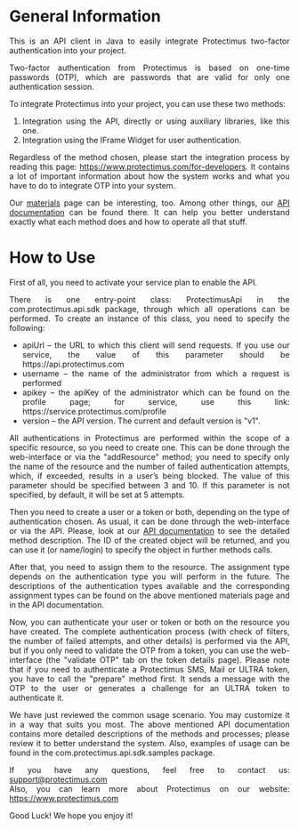 General Information
===========================
<div style="text-align: justify;">
This is an API client in Java to easily integrate Protectimus two-factor authentication into your project. 

Two-factor authentication from Protectimus is based on one-time passwords (OTP), which are passwords that are valid for only one authentication session.

To integrate Protectimus into your project, you can use these two methods:
<ol>
<li>Integration using the API, directly or using auxiliary libraries, like this one.</li>
<li>Integration using the IFrame Widget for user authentication.</li>
</ol>

Regardless of the method chosen, please start the integration process by reading this page: https://www.protectimus.com/for-developers. It contains a lot of important information about how the system works and what you have to do to integrate OTP into your system.

Our <a href="https://www.protectimus.com/materials">materials</a> page can be interesting, too. Among other things, our <a href="https://www.protectimus.com/images/pdf/Protectimus_API_manual_en.pdf">API documentation</a> can be found there. It can help you better understand exactly what each method does and how to operate all that stuff.

How to Use
===========================
First of all, you need to activate your service plan to enable the API.

There is one entry-point class: ProtectimusApi in the com.protectimus.api.sdk package, through which all operations can be performed. To create an instance of this class, you need to specify the following:
<ul>
<li>apiUrl – the URL to which this client will send requests. If you use our service, the value of this parameter should be  https://api.protectimus.com</li>
<li>username – the name of the administrator from which a request is performed</li>
<li>apikey – the apiKey of the administrator which can be found on the profile page; for service, use this link: https://service.protectimus.com/profile</li>
<li>version – the API version. The current and default version is "v1". </li>
</ul>

All authentications in Protectimus are performed within the scope of a specific resource, so you need to create one. This can be done through the web-interface or via the "addResource" method; you need to specify only the name of the resource and the number of failed authentication attempts, which, if exceeded, results in a user’s being blocked. The value of this parameter should be specified between 3 and 10. If this parameter is not specified, by default, it will be set at 5 attempts.

Then you need to create a user or a token or both, depending on the type of authentication chosen. As usual, it can be done through the web-interface or via the API. Please, look at our <a href="https://www.protectimus.com/images/pdf/Protectimus_API_manual_en.pdf">API documentation</a> to see the detailed method description. The ID of the created object will be returned, and you can use it (or name/login) to specify the object in further methods calls.

After that, you need to assign them to the resource. The assignment type depends on the authentication type you will perform in the future. The descriptions of the authentication types available and the corresponding assignment types can be found on the above mentioned materials page and in the API documentation.

Now, you can authenticate your user or token or both on the resource you have created. The complete authentication process (with check of filters, the number of failed attempts, and other details) is performed via the API, but if you only need to validate the OTP from a token, you can use the web-interface (the "validate OTP" tab on the token details page).
Please note that if you need to authenticate a Protectimus SMS, Mail or ULTRA token, you have to call the "prepare" method first.  It sends a message with the OTP to the user or generates a challenge for an ULTRA token to authenticate it. 

We have just reviewed the common usage scenario. You may customize it in a way that suits you most. The above mentioned API documentation contains more detailed descriptions of the methods and processes; please review it to better understand the system. 
Also, examples of usage can be found in the com.protectimus.api.sdk.samples package.

If you have any questions, feel free to contact us: support@protectimus.com<br/>
Also, you can learn more about Protectimus on our website: https://www.protectimus.com

Good Luck! We hope you enjoy it!

<div>
